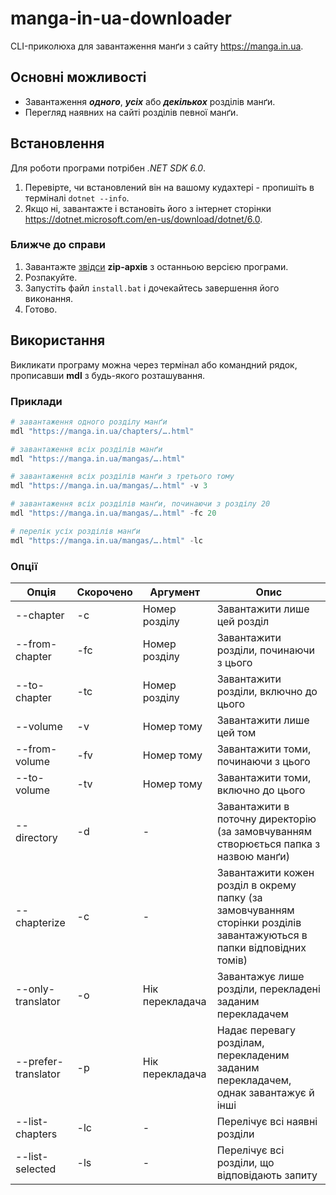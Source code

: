 # manga-in-ua-downloader
CLI-приколюха для завантаження манґи з сайту https://manga.in.ua.

## Основні можливості
- Завантаження ___одного___, ___усіх___ або ___декількох___ розділів манґи.
- Перегляд наявних на сайті розділів певної манґи.

## Встановлення

Для роботи програми потрібен _.NET SDK 6.0_.
1. Перевірте, чи встановлений він на вашому кудахтері - пропишіть в терміналі `dotnet --info`.
2. Якщо ні, завантажте і встановіть його з інтернет сторінки https://dotnet.microsoft.com/en-us/download/dotnet/6.0.

### Ближче до справи
1. Завантажте [звідси](https://github.com/bigchunguspng/manga-in-ua-downloader/releases) **zip-архів** з останньою версією програми.
2. Розпакуйте.
3. Запустіть файл `install.bat` і дочекайтесь завершення його виконання.
4. Готово.

## Використання

Викликати програму можна через термінал або командний рядок, прописавши **mdl** з будь-якого розташування.

### Приклади

```powershell
# завантаження одного розділу манґи
mdl "https://manga.in.ua/chapters/….html"

# завантаження всіх розділів манґи
mdl "https://manga.in.ua/mangas/….html"

# завантаження всіх розділів манґи з третього тому
mdl "https://manga.in.ua/mangas/….html" -v 3

# завантаження всіх розділів манґи, починаючи з розділу 20
mdl "https://manga.in.ua/mangas/….html" -fc 20

# перелік усіх розділів манґи
mdl "https://manga.in.ua/mangas/….html" -lc
```

### Опції
| Опція           | Скорочено | Аргумент      | Опис                                                                                                                  |
| --------------- | --------- | ------------- | --------------------------------------------------------------------------------------------------------------------- |
| \--chapter      | \-c       | Номер розділу | Завантажити лише цей розділ                                                                                           |
| \--from-chapter | \-fc      | Номер розділу | Завантажити розділи, починаючи з цього                                                                                |
| \--to-chapter   | \-tc      | Номер розділу | Завантажити розділи, включно до цього                                                                                 |
| \--volume       | \-v       | Номер тому    | Завантажити лише цей том                                                                                              |
| \--from-volume  | \-fv      | Номер тому    | Завантажити томи, починаючи з цього                                                                                   |
| \--to-volume    | \-tv      | Номер тому    | Завантажити томи, включно до цього                                                                                    |
| \--directory    | \-d       | \-            | Завантажити в поточну директорію (за замовчуванням створюється папка з назвою манґи)                                  |
| \--chapterize   | \-c       | \-            | Завантажити кожен розділ в окрему папку (за замовчуванням сторінки розділів завантажуються в папки відповідних томів) |
| \--only-translator   | \-o  | Нік перекладача | Завантажує лише розділи, перекладені заданим перекладачем<br>                       |
| \--prefer-translator | \-p  | Нік перекладача | Надає перевагу розділам, перекладеним заданим перекладачем, однак завантажує й інші |
| \--list-chapters     | \-lc | \-              | Перелічує всі наявні розділи                                                        |
| \--list-selected     | \-ls | \-              | Перелічує всі розділи, що відповідають запиту                                       |
